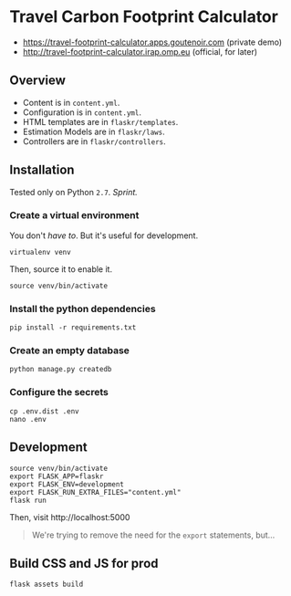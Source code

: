
# Travel Carbon Footprint Calculator

- https://travel-footprint-calculator.apps.goutenoir.com  (private demo)
- http://travel-footprint-calculator.irap.omp.eu  (official, for later)


## Overview

- Content is in `content.yml`.
- Configuration is in `content.yml`.
- HTML templates are in `flaskr/templates`.
- Estimation Models are in `flaskr/laws`.
- Controllers are in `flaskr/controllers`.


## Installation

Tested only on Python `2.7`.  _Sprint._ 

### Create a virtual environment

You don't _have to_.  But it's useful for development.

    virtualenv venv

Then, source it to enable it.

    source venv/bin/activate

### Install the python dependencies

    pip install -r requirements.txt

### Create an empty database

    python manage.py createdb

### Configure the secrets

    cp .env.dist .env
    nano .env


## Development

    source venv/bin/activate
    export FLASK_APP=flaskr
    export FLASK_ENV=development
    export FLASK_RUN_EXTRA_FILES="content.yml"
    flask run

Then, visit http://localhost:5000

> We're trying to remove the need for the `export` statements, but…


## Build CSS and JS for prod

    flask assets build

